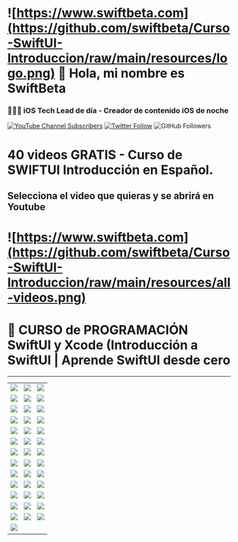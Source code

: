# ![https://www.swiftbeta.com](https://github.com/swiftbeta/Curso-SwiftUI-Introduccion/raw/main/resources/logo.png) 👋 Hola, mi nombre es SwiftBeta
### 👨🏻‍💻 iOS Tech Lead de día - Creador de contenido iOS de noche

[![YouTube Channel Subscribers](https://img.shields.io/youtube/channel/subscribers/UC2MAP8k0bzwq_OAA_zQw27A?style=social)](https://youtube.com/swiftbeta?sub_confirmation=1)
[![Twitter Follow](https://img.shields.io/twitter/follow/swiftbeta?style=social)](https://twitter.com/swiftbeta)
![GitHub Followers](https://img.shields.io/github/followers/swiftbeta?style=social)

# 40 videos GRATIS - Curso de SWIFTUI Introducción en Español.
## Selecciona el video que quieras y se abrirá en Youtube

# ![https://www.swiftbeta.com](https://github.com/swiftbeta/Curso-SwiftUI-Introduccion/raw/main/resources/all-videos.png)
# 📱 CURSO de PROGRAMACIÓN SwiftUI y Xcode (Introducción a SwiftUI | Aprende SwiftUI desde cero

---

<table style="width:100%">
  <tr>
    <td>
	     <a href="https://youtu.be/H0kihMlApn4">
  		   <img src="https://i3.ytimg.com/vi/H0kihMlApn4/mqdefault.jpg?v=602641f8&sqp=CKiJg4oG&rs=AOn4CLBo1xU7JeNwYmoSZgXm8YJSk54G3A">
	     </a>
	  </td>
    <td>
	     <a href="https://youtu.be/R5wIR9mRrkI">
  		   <img src="https://i3.ytimg.com/vi/R5wIR9mRrkI/mqdefault.jpg?v=6026c132&sqp=CLCXg4oG&rs=AOn4CLBcf3G59htIwCw6vAGykH2kAGIyvQ">
	     </a>
	  </td>
    <td>
	     <a href="https://youtu.be/iPoae7PE7Nc">
  		   <img src="https://i3.ytimg.com/vi/iPoae7PE7Nc/mqdefault.jpg?v=6029385d&sqp=CNyZg4oG&rs=AOn4CLDn81LHWB90YDuibJ1bHhgQeHwTzg">
	   </a>
	</td>
  </tr>
  <tr>
    <td>
	     <a href="https://youtu.be/YKRqUq6_8RQ">
  		   <img src="https://i3.ytimg.com/vi/YKRqUq6_8RQ/mqdefault.jpg?v=602c2dc5&sqp=CLSeg4oG&rs=AOn4CLAZj65c_GkZTgZdVbNxWAMejyEmlg">
	     </a>
	  </td>
    <td>
	     <a href="https://youtu.be/geFS2IIfvCI">
  		   <img src="https://i3.ytimg.com/vi/geFS2IIfvCI/mqdefault.jpg?v=60303acf&sqp=CLSeg4oG&rs=AOn4CLBczOaapyOzUM74Guw42jfutIgwOg">
	     </a>
	  </td>
    <td>
	     <a href="https://youtu.be/99BLdSspVxM">
  		   <img src="https://i3.ytimg.com/vi/99BLdSspVxM/mqdefault.jpg?v=60314766&sqp=CLSeg4oG&rs=AOn4CLD9ktHpIeQQlLIGZrAb5__NLukolg">
	   </a>
	</td>
  </tr>
  <tr>
    <td>
	     <a href="https://youtu.be/tUZbPZG3o3U">
  		   <img src="https://i3.ytimg.com/vi/tUZbPZG3o3U/mqdefault.jpg?v=603c0b60&sqp=CLSeg4oG&rs=AOn4CLAcobG3JGhSRfjOxBrt0YbHd_Dtaw">
	     </a>
	  </td>
    <td>
	     <a href="https://youtu.be/S2K8FGn5T4U">
  		   <img src="https://i3.ytimg.com/vi/S2K8FGn5T4U/mqdefault.jpg?v=60421b27&sqp=CLSeg4oG&rs=AOn4CLCLMHIHiMQn5OWttRLUMXBF63Gq6w">
	     </a>
	  </td>
    <td>
	     <a href="https://youtu.be/dIP2gC_nAok">
  		   <img src="https://i3.ytimg.com/vi/dIP2gC_nAok/mqdefault.jpg?v=6043c947&sqp=CLSeg4oG&rs=AOn4CLD7aCfmRUAmQz4YTCrxyglZPHr3Ag">
	   </a>
	</td>
  </tr>
  <tr>
    <td>
    <!-- 10 -->
	     <a href="https://youtu.be/_UuhcApLlDg">
  		   <img src="https://i3.ytimg.com/vi/_UuhcApLlDg/mqdefault.jpg?v=6047b53c&sqp=CKTNg4oG&rs=AOn4CLARGD7PRJI4T22gd8_u21gpXpcjCg">
	     </a>
	  </td>
    <td>
	     <a href="https://youtu.be/Hlh1rKjxIS4">
  		   <img src="https://i3.ytimg.com/vi/Hlh1rKjxIS4/mqdefault.jpg?v=604df210&sqp=CKTNg4oG&rs=AOn4CLBoSbSWhkBHTWrBSBRsK360lYOH-Q">
	     </a>
	  </td>
    <td>
	     <a href="https://youtu.be/F3IzXHXKWjU">
  		   <img src="https://i3.ytimg.com/vi/F3IzXHXKWjU/mqdefault.jpg?v=604e3e37&sqp=CKTNg4oG&rs=AOn4CLDtZ1L2MmF5PZD5W_VXgnz2Jm1P8g">
	   </a>
	</td>
  </tr>
  <tr>
    <td>
    <!-- 13 -->
	     <a href="https://youtu.be/cKGPVNgKB0U">
  		   <img src="https://i3.ytimg.com/vi/cKGPVNgKB0U/mqdefault.jpg?v=6057a1dd&sqp=CKTNg4oG&rs=AOn4CLAWZNYZzMfFywZmPL5UJqZpY_Goyg">
	     </a>
	  </td>
    <td>
	     <a href="https://youtu.be/caVeT9_6A50">
  		   <img src="https://i3.ytimg.com/vi/caVeT9_6A50/mqdefault.jpg?v=605a4c5d&sqp=CKTNg4oG&rs=AOn4CLAAE21o02a8fFXedZ7bUoaP7tKsbA">
	     </a>
	  </td>
    <td>
	     <a href="https://youtu.be/2qhd3p3aVGo">
  		   <img src="https://i3.ytimg.com/vi/2qhd3p3aVGo/mqdefault.jpg?v=605ef984&sqp=CKTNg4oG&rs=AOn4CLD-FEeM8zFNb5IVU0n9nxdG4trpHQ">
	   </a>
	</td>
  </tr>
  <tr>
    <td>
    <!-- 16 -->
	     <a href="https://youtu.be/RxlpUGa3aX0">
  		   <img src="https://i3.ytimg.com/vi/RxlpUGa3aX0/mqdefault.jpg?v=605f9666&sqp=CNDPg4oG&rs=AOn4CLDFxjGu4WTuoLpxYNXGPF9t-vQXdw">
	     </a>
	  </td>
    <td>
	     <a href="https://youtu.be/ZNycSbbn3_o">
  		   <img src="https://i3.ytimg.com/vi/ZNycSbbn3_o/mqdefault.jpg?v=606ac9bb&sqp=CNDPg4oG&rs=AOn4CLBgpbBbwMfeQuMNITqzjvJ6uLmBpw">
	     </a>
	  </td>
    <td>
	     <a href="https://youtu.be/yM2yFqAHHrI">
  		   <img src="https://i3.ytimg.com/vi/yM2yFqAHHrI/mqdefault.jpg?v=607075cd&sqp=CNDPg4oG&rs=AOn4CLAYPvZfY09hRqINooc7LpyS5ZHm7Q">
	   </a>
	</td>
  </tr>
  <tr>
    <td>
    <!-- 19 -->
	     <a href="https://youtu.be/Qlnav1IEuUo">
  		   <img src="https://i3.ytimg.com/vi/Qlnav1IEuUo/mqdefault.jpg?v=6071e232&sqp=CNDPg4oG&rs=AOn4CLBil98FtW3tQVAGvpgxdcm1NZUtxw">
	     </a>
	  </td>
    <td>
	     <a href="https://youtu.be/DpcubaF3maw">
  		   <img src="https://i3.ytimg.com/vi/DpcubaF3maw/mqdefault.jpg?v=607b2f8c&sqp=CNDPg4oG&rs=AOn4CLBHF-oRxrDigM3_VNxiWAjWRhewOA">
	     </a>
	  </td>
    <td>
	     <a href="https://youtu.be/Dkx0Bi8pNeo">
  		   <img src="https://i3.ytimg.com/vi/Dkx0Bi8pNeo/mqdefault.jpg?v=607bef70&sqp=CNDPg4oG&rs=AOn4CLB2Eg3CfAIrZAapag7FSDHoqPvZyQ">
	   </a>
	</td>
  </tr>
  <tr>
    <td>
    <!-- 22 -->
	     <a href="https://youtu.be/wd0byEC8YNA">
  		   <img src="https://i3.ytimg.com/vi/wd0byEC8YNA/mqdefault.jpg?v=6083d390&sqp=CNDPg4oG&rs=AOn4CLA4M9fDvd_ThvhHCSAZmX7xMKJUsg">
	     </a>
	  </td>
    <td>
	     <a href="https://youtu.be/7PAcaQLARRY">
  		   <img src="https://i3.ytimg.com/vi/7PAcaQLARRY/mqdefault.jpg?v=608e6967&sqp=CNDPg4oG&rs=AOn4CLAa3zgylKG9EmNjjLyxTUeUcgU5fg">
	     </a>
	  </td>
    <td>
	     <a href="https://youtu.be/xG9v4llPR3Y">
  		   <img src="https://i3.ytimg.com/vi/xG9v4llPR3Y/mqdefault.jpg?v=60952a95&sqp=CNDPg4oG&rs=AOn4CLBmbvzwFGTA8q1Jg4BXrH1kGAhzqA">
	   </a>
	</td>
  </tr>
  <tr>
    <td>
    <!-- 25 -->
	     <a href="https://youtu.be/HuL35J9jvNE">
  		   <img src="https://i3.ytimg.com/vi/HuL35J9jvNE/mqdefault.jpg?v=60979c60&sqp=CNDPg4oG&rs=AOn4CLCWm98KHfRsYdsSUo95SPDWA_aB4A">
	     </a>
	  </td>
    <td>
	     <a href="https://youtu.be/3nuFfJJeFj4">
  		   <img src="https://i3.ytimg.com/vi/3nuFfJJeFj4/mqdefault.jpg?v=609c1958&sqp=CNDPg4oG&rs=AOn4CLCStcz7fFbGYJUP_QK0KqdyC4GF2Q">
	     </a>
	  </td>
    <td>
	     <a href="https://youtu.be/LvN8yeCGIVo">
  		   <img src="https://i3.ytimg.com/vi/LvN8yeCGIVo/mqdefault.jpg?v=60a0d2be&sqp=CNDPg4oG&rs=AOn4CLDi746CePbO6pgx_q3bJ7Ib52adPQ">
	   </a>
	</td>
  </tr>
  <tr>
    <td>
    <!-- 28 -->
	     <a href="https://youtu.be/t_Z3mO6S6hA">
  		   <img src="https://i3.ytimg.com/vi/t_Z3mO6S6hA/mqdefault.jpg?v=60a6ac96&sqp=CPzRg4oG&rs=AOn4CLCG9cGakKpo4isgN9NZnV0WCML2GQ">
	     </a>
	  </td>
    <td>
	     <a href="https://youtu.be/35DnewGxabc">
  		   <img src="https://i3.ytimg.com/vi/35DnewGxabc/mqdefault.jpg?v=60a7dcb3&sqp=CPzRg4oG&rs=AOn4CLC1zUiiZ2KoA2IJhC5CdXdkEjyVVA">
	     </a>
	  </td>
    <td>
	     <a href="https://youtu.be/cKft6XVf27I">
  		   <img src="https://i3.ytimg.com/vi/cKft6XVf27I/mqdefault.jpg?v=60ae752e&sqp=CPzRg4oG&rs=AOn4CLD_8eg8y6fUwIxeysYHx0viawrXOQ">
	   </a>
	</td>
  </tr>
  <tr>
    <td>
    <!-- 31 -->
	     <a href="https://youtu.be/IvRmBnJi1_s">
  		   <img src="https://i3.ytimg.com/vi/IvRmBnJi1_s/mqdefault.jpg?v=60b126fe&sqp=CPzRg4oG&rs=AOn4CLDIKByaCoulHzxx2QvjSOh0V5VqfA">
	     </a>
	  </td>
    <td>
	     <a href="https://youtu.be/-hXV-GSb-io">
  		   <img src="https://i3.ytimg.com/vi/-hXV-GSb-io/mqdefault.jpg?v=60b3bede&sqp=CPzRg4oG&rs=AOn4CLDdbMJj6I3nPGyinpPfA1N8CI3dfg">
	     </a>
	  </td>
    <td>
	     <a href="https://youtu.be/34-C_jwqV_0">
  		   <img src="https://i3.ytimg.com/vi/34-C_jwqV_0/mqdefault.jpg?v=60bb4295&sqp=CPzRg4oG&rs=AOn4CLCe1j3QqvRvaW8OYIOKMAhRJ4OWug">
	   </a>
	</td>
  </tr>
  <tr>
    <td>
    <!-- 34 -->
	     <a href="https://youtu.be/KFZEZSk94wk">
  		   <img src="https://i3.ytimg.com/vi/KFZEZSk94wk/mqdefault.jpg?v=60ccdfed&sqp=CPzRg4oG&rs=AOn4CLAJpojNCmh4CEIhPRbNjwKtYjNZXQ">
	     </a>
	  </td>
    <td>
	     <a href="https://youtu.be/gZ2IKHXkrFg">
  		   <img src="https://i3.ytimg.com/vi/gZ2IKHXkrFg/mqdefault.jpg?v=60e883ed&sqp=CPzRg4oG&rs=AOn4CLAYxDrLIUBPUix_3ZBe0YmaklDGug">
	     </a>
	  </td>
    <td>
	     <a href="https://youtu.be/PWO6vCOAdsU">
  		   <img src="https://i3.ytimg.com/vi/PWO6vCOAdsU/mqdefault.jpg?v=60f2a00c&sqp=CPzRg4oG&rs=AOn4CLCnBS4hkOwDxeXgg3r21pVld1dj6g">
	   </a>
	</td>
  </tr>
  <tr>
    <td>
    <!-- 37 -->
	     <a href="https://youtu.be/CDBOXZ5eS-k">
  		   <img src="https://i3.ytimg.com/vi/CDBOXZ5eS-k/mqdefault.jpg?v=60fd23af&sqp=CPzRg4oG&rs=AOn4CLA31wj2MtBkICUwaz9uvDKGMlwSzw">
	     </a>
	  </td>
    <td>
	     <a href="https://youtu.be/tcJ_kUS67YA">
  		   <img src="https://i3.ytimg.com/vi/tcJ_kUS67YA/mqdefault.jpg?v=60fe5b57&sqp=CPzRg4oG&rs=AOn4CLCheNbSvH8Lu0tC6CxJSK75WFlCdw">
	     </a>
	  </td>
    <td>
	     <a href="https://youtu.be/h-yNWWnlyMM">
  		   <img src="https://i3.ytimg.com/vi/h-yNWWnlyMM/mqdefault.jpg?v=612925f4&sqp=CPzRg4oG&rs=AOn4CLBptvVjMKhpLHavK8IWVGDIQrH8yQ">
	   </a>
	</td>
  </tr>
  <tr>
    <td>
    <!-- 40 -->
	     <a href="https://youtu.be/oTyRk56WyAI">
  		   <img src="https://i3.ytimg.com/vi/oTyRk56WyAI/mqdefault.jpg?v=6129245c&sqp=CPzRg4oG&rs=AOn4CLCYOn56tf2N2dZIyWSevFg5waP8kA">
	     </a>
	  </td>
  </tr>
</table>
